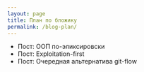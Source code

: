 ```yaml
---
layout: page
title: План по бложику
permalink: /blog-plan/
---
```


- Пост: ООП по-эликсировски
- Пост: Exploitation-first
- Пост: Очередная альтернатива git-flow

